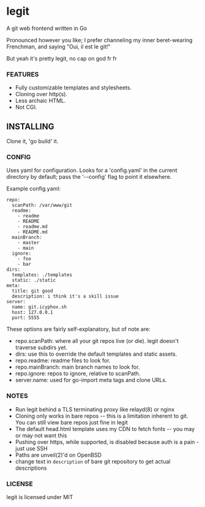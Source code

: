 # legit

A git web frontend written in Go

Pronounced however you like; I prefer channeling my inner beret-wearing
Frenchman, and saying "Oui, il est le git!"

But yeah it's pretty legit, no cap on god fr fr


### FEATURES

- Fully customizable templates and stylesheets.
- Cloning over http(s).
- Less archaic HTML.
- Not CGI.

## INSTALLING

Clone it, 'go build' it.


### CONFIG

Uses yaml for configuration. Looks for a 'config.yaml' in the current
directory by default; pass the '--config' flag to point it elsewhere.

Example config.yaml:

    repo:
      scanPath: /var/www/git
      readme:
        - readme
        - README
        - readme.md
        - README.md
      mainBranch:
        - master
        - main
      ignore:
        - foo
        - bar
    dirs:
      templates: ./templates
      static: ./static
    meta:
      title: git good
      description: i think it's a skill issue
    server:
      name: git.icyphox.sh
      host: 127.0.0.1
      port: 5555

These options are fairly self-explanatory, but of note are:

- repo.scanPath: where all your git repos live (or die). legit doesn't
  traverse subdirs yet.
- dirs: use this to override the default templates and static assets.
- repo.readme: readme files to look for.
- repo.mainBranch: main branch names to look for.
- repo.ignore: repos to ignore, relative to scanPath.
- server.name: used for go-import meta tags and clone URLs.

### NOTES

- Run legit behind a TLS terminating proxy like relayd(8) or nginx
- Cloning only works in bare repos -- this is a limitation inherent to git. You
  can still view bare repos just fine in legit
- The default head.html template uses my CDN to fetch fonts -- you may
  or may not want this
- Pushing over https, while supported, is disabled because auth is a
  pain - just use SSH
- Paths are unveil(2)'d on OpenBSD
- change text in `description` of bare git repository to get actual descriptions

### LICENSE

legit is licensed under MIT
